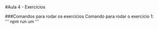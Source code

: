 #Aula 4 - Exercícios

###Comandos para rodar os exercícios
Comando para rodar o exercício 1:
'''
npm run um
'''